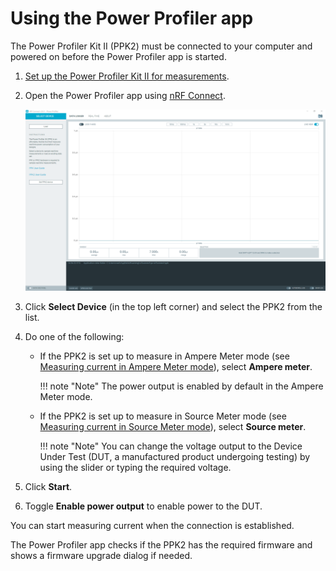 # Using the Power Profiler app

The Power Profiler Kit II (PPK2) must be connected to your computer and powered on before the Power Profiler app is started.

1. [Set up the Power Profiler Kit II for measurements](https://docs.nordicsemi.com/bundle/ug_ppk2/page/UG/ppk/setting_up.html).
1. Open the Power Profiler app using [nRF Connect](https://docs.nordicsemi.com/bundle/nrf-connect-desktop/page/installing_apps.html).

    ![Default window of the Power Profiler app](./screenshots/ppk2_standard_view.png "Default window of the Power Profiler app")

1. Click **Select Device** (in the top left corner) and select the PPK2 from the list.

1. Do one of the following:

    - If the PPK2 is set up to measure in Ampere Meter mode (see [Measuring current in Ampere Meter mode](https://docs.nordicsemi.com/bundle/ug_ppk2/page/UG/ppk/measure_current_ampere_meter.html)), select **Ampere meter**.

        !!! note "Note"
            The power output is enabled by default in the Ampere Meter mode.

    - If the PPK2 is set up to measure in Source Meter mode (see [Measuring current in Source Meter mode](https://docs.nordicsemi.com/bundle/ug_ppk2/page/UG/ppk/measure_current_source_meter.html)), select **Source meter**.

        !!! note "Note"
            You can change the voltage output to the Device Under Test (DUT, a manufactured product undergoing testing) by using the slider or typing the required voltage.

1. Click **Start**.
1. Toggle **Enable power output** to enable power to the DUT.

You can start measuring current when the connection is established.

The Power Profiler app checks if the PPK2 has the required firmware and shows a firmware upgrade dialog if needed.
